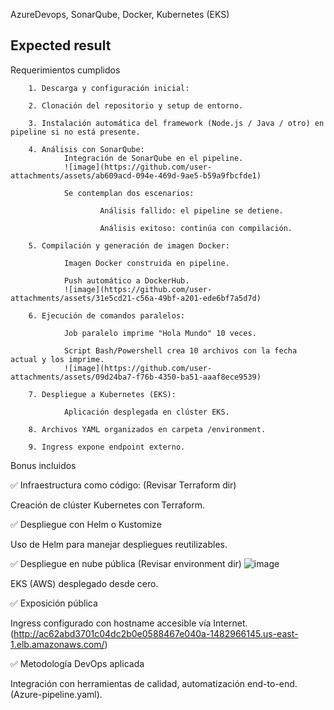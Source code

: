 AzureDevops, SonarQube, Docker, Kubernetes (EKS)
## Expected result

Requerimientos cumplidos

        1. Descarga y configuración inicial:
        
        2. Clonación del repositorio y setup de entorno.
        
        3. Instalación automática del framework (Node.js / Java / otro) en pipeline si no está presente.
        
        4. Análisis con SonarQube:
                Integración de SonarQube en el pipeline.
                ![image](https://github.com/user-attachments/assets/ab609acd-094e-469d-9ae5-b59a9fbcfde1)
                
                Se contemplan dos escenarios:

                        Análisis fallido: el pipeline se detiene.
        
                        Análisis exitoso: continúa con compilación.
        
        5. Compilación y generación de imagen Docker:
        
                Imagen Docker construida en pipeline.
        
                Push automático a DockerHub.
                ![image](https://github.com/user-attachments/assets/31e5cd21-c56a-49bf-a201-ede6bf7a5d7d)
                
        6. Ejecución de comandos paralelos:
        
                Job paralelo imprime "Hola Mundo" 10 veces.
        
                Script Bash/Powershell crea 10 archivos con la fecha actual y los imprime.
                ![image](https://github.com/user-attachments/assets/09d24ba7-f76b-4350-ba51-aaaf8ece9539)

        7. Despliegue a Kubernetes (EKS):
        
                Aplicación desplegada en clúster EKS.
        
        8. Archivos YAML organizados en carpeta /environment.

        9. Ingress expone endpoint externo.

Bonus incluidos

✅ Infraestructura como código: (Revisar Terraform dir)

Creación de clúster Kubernetes con Terraform.

✅ Despliegue con Helm o Kustomize

Uso de Helm para manejar despliegues reutilizables.

✅ Despliegue en nube pública (Revisar environment dir)
![image](https://github.com/user-attachments/assets/1b60d043-8e1c-4ff3-bd12-7680c9e7def3)


EKS (AWS) desplegado desde cero. 

✅ Exposición pública

Ingress configurado con hostname accesible vía Internet. (http://ac62abd3701c04dc2b0e0588467e040a-1482966145.us-east-1.elb.amazonaws.com/)

✅ Metodología DevOps aplicada

Integración con herramientas de calidad, automatización end-to-end.
(Azure-pipeline.yaml).




